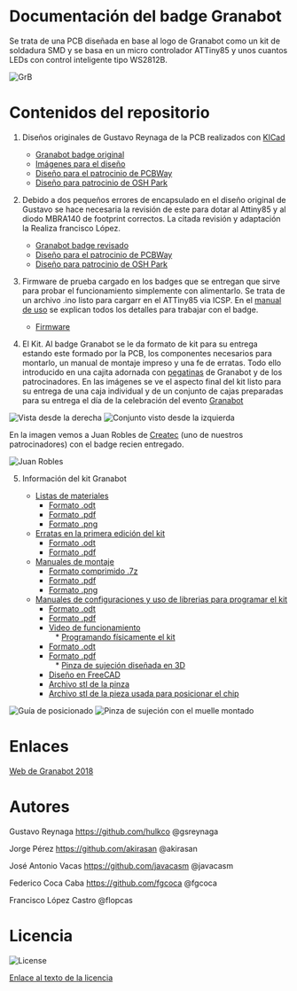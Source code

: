# **Documentación del badge Granabot** 
Se trata de una PCB diseñada en base al logo de Granabot como un kit de soldadura SMD y se basa en un micro controlador ATTiny85 y unos cuantos LEDs con control inteligente tipo WS2812B.

![GrB][1]

 [1]: https://github.com/fgcoca/Granabot-badge/blob/master/Images/Top-Botton.png

# **Contenidos del repositorio**
1. Diseños originales de Gustavo Reynaga de la PCB realizados con [KICad](http://kicad.org/)

    * [Granabot badge original](https://github.com/fgcoca/Granabot-badge/tree/master/Granabot-Badge-Original)
    * [Imágenes para el diseño](https://github.com/fgcoca/Granabot-badge/tree/master/Granabot-Badge-Original/Design/images)
    * [Diseño para el patrocinio de PCBWay](https://github.com/fgcoca/Granabot-badge/tree/master/Granabot-Badge-Original/Hardware/PCBWay)
    * [Diseño para patrocinio de OSH Park](https://github.com/fgcoca/Granabot-badge/tree/master/Granabot-Badge-Original/Hardware/OSHPark)
2. Debido a dos pequeños errores de encapsulado en el diseño original de Gustavo se hace necesaria la revisión de este para dotar al Attiny85 y al diodo MBRA140 de footprint correctos. La citada revisión y adaptación la Realiza francisco López.

    * [Granabot badge revisado](https://github.com/fgcoca/Granabot-badge/tree/master/Granabot-Badge-revisado)
    * [Diseño para el patrocinio de PCBWay](https://github.com/fgcoca/Granabot-badge/tree/master/Granabot-Badge-revisado/Hardware/PCBWay)
    * [Diseño para patrocinio de OSH Park](https://github.com/fgcoca/Granabot-badge/tree/master/Granabot-Badge-revisado/Hardware/OSHPark)
   
3. Firmware de prueba cargado en los badges que se entregan que sirve para probar el funcionamiento simplemente con alimentarlo. Se trata de un archivo .ino listo para cargarr en el ATTiny85 via ICSP. En el [manual de uso](https://github.com/fgcoca/Granabot-badge/blob/master/Kit/Programacion/Manual.pdf) se explican todos los detalles para trabajar con el badge.
    * [Firmware](https://github.com/fgcoca/Granabot-badge/tree/master/Firmware/badge_granabot)

4. El Kit. Al badge Granabot se le da formato de kit para su entrega estando este formado por la PCB, los componentes necesarios para montarlo, un manual de montaje impreso y una fe de erratas. Todo ello introducido en una cajita adornada con [pegatinas](https://github.com/fgcoca/Granabot-badge/tree/master/Pegatinas-Caja) de Granabot y de los patrocinadores. En las imágenes se ve el aspecto final del kit listo para su entrega de una caja individual y de un conjunto de cajas preparadas para su entrega el día de la celebración del evento [Granabot](https://sites.google.com/site/granabot18/)

![Vista desde la derecha][10] ![Conjunto visto desde la izquierda][11]

 [10]: https://github.com/fgcoca/Granabot-badge/blob/master/Images/VDcha.jpg
 [11]: https://github.com/fgcoca/Granabot-badge/blob/master/Images/VIzdaConj.jpg

En la imagen vemos a Juan Robles de [Createc](https://createc3d.com/) (uno de nuestros patrocinadores) con el badge recien entregado.

![Juan Robles][12]

 [12]: https://github.com/fgcoca/Granabot-badge/blob/master/Images/Juan.jpg

5. Información del kit Granabot

    * [Listas de materiales](https://github.com/fgcoca/Granabot-badge/tree/master/Kit/BOM)
      * [Formato .odt](https://github.com/fgcoca/Granabot-badge/blob/master/Kit/BOM/BOM-con-links-compras.ods)
      * [Formato .pdf](https://github.com/fgcoca/Granabot-badge/blob/master/Kit/BOM/BOM-con-links-compras.pdf)
      * [Formato .png](https://github.com/fgcoca/Granabot-badge/blob/master/Kit/BOM/BOM.png)      
    * [Erratas en la primera edición del kit](https://github.com/fgcoca/Granabot-badge/tree/master/Kit/Erratas)
      * [Formato .odt](https://github.com/fgcoca/Granabot-badge/blob/master/Kit/Erratas/Erratas.odt)
      * [Formato .pdf](https://github.com/fgcoca/Granabot-badge/blob/master/Kit/Erratas/Erratas.pdf)      
    * [Manuales de montaje](https://github.com/fgcoca/Granabot-badge/tree/master/Kit/Montaje)
      * [Formato comprimido .7z](https://github.com/fgcoca/Granabot-badge/blob/master/Kit/Montaje/Manual-montaje.7z)
      * [Formato .pdf](https://github.com/fgcoca/Granabot-badge/blob/master/Kit/Montaje/Manual-montaje.pdf)
      * [Formato .png](https://github.com/fgcoca/Granabot-badge/blob/master/Kit/Montaje/Manual-montaje.png)      
    * [Manuales de configuraciones y uso de librerias para programar el kit](https://github.com/fgcoca/Granabot-badge/tree/master/Kit/Programacion)
      * [Formato .odt](https://github.com/fgcoca/Granabot-badge/blob/master/Kit/Programacion/Manual.odt)
      * [Formato .pdf](https://github.com/fgcoca/Granabot-badge/blob/master/Kit/Programacion/Manual.pdf)
      * [Video de funcionamiento](https://github.com/fgcoca/Granabot-badge/blob/master/Kit/Programacion/video/Test-badge-Granabot.mp4)       
    * [Programando físicamente el kit](https://github.com/fgcoca/Granabot-badge/tree/master/Kit/Programando)
      * [Formato .odt](https://github.com/fgcoca/Granabot-badge/blob/master/Kit/Programando/Programando.odt)
      * [Formato .pdf](https://github.com/fgcoca/Granabot-badge/blob/master/Kit/Programando/Programando.pdf)        
    * [Pinza de sujeción diseñada en 3D](https://github.com/fgcoca/Granabot-badge/tree/master/Kit/Programando/Design)
      * [Diseño en FreeCAD](https://github.com/fgcoca/Granabot-badge/blob/master/Kit/Programando/Design/Pinzas-Centrador.FCStd)
      * [Archivo stl de la pinza](https://github.com/fgcoca/Granabot-badge/blob/master/Kit/Programando/Design/Pinza.stl)  
      * [Archivo stl de la pieza usada para posicionar el chip](https://github.com/fgcoca/Granabot-badge/blob/master/Kit/Programando/Design/Centrador.stl)

![Guía de posicionado][20] ![Pinza de sujeción con el muelle montado][21]

 [20]: https://github.com/fgcoca/Granabot-badge/blob/master/Kit/Programando/Images/03Guia-posicionadoM.jpg
 [21]: https://github.com/fgcoca/Granabot-badge/blob/master/Kit/Programando/Images/10Pinza-sujecionM.jpg

# **Enlaces**

[Web de Granabot 2018](https://sites.google.com/site/granabot18/)

 
# **Autores**
Gustavo Reynaga https://github.com/hulkco @gsreynaga 

Jorge Pérez https://github.com/akirasan @akirasan

José Antonio Vacas https://github.com/javacasm @javacasm

Federico Coca Caba https://github.com/fgcoca @fgcoca

Francisco López Castro @flopcas 

# **Licencia**
![License][88]

 [88]: https://github.com/fgcoca/3D-Design_Robots_Other/blob/master/Lapicero/Licencia/licencia.png
[Enlace al texto de la licencia](https://github.com/fgcoca/Granabot-badge/blob/master/LICENSE)
